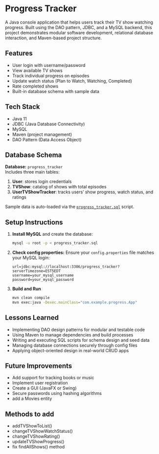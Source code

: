 # Progress Tracker

A Java console application that helps users track their TV show watching progress. Built using the DAO pattern, JDBC, and a MySQL backend, this project demonstrates modular software development, relational database interaction, and Maven-based project structure.

## Features

- User login with username/password
- View available TV shows
- Track individual progress on episodes
- Update watch status (Plan to Watch, Watching, Completed)
- Rate completed shows
- Built-in database schema with sample data

## Tech Stack

- Java 11
- JDBC (Java Database Connectivity)
- MySQL
- Maven (project management)
- DAO Pattern (Data Access Object)

## Database Schema

**Database:** `progress_tracker`  
Includes three main tables:

1. **User**: stores login credentials
2. **TVShow**: catalog of shows with total episodes
3. **UserTVShowTracker**: tracks users’ show progress, watch status, and ratings

Sample data is auto-loaded via the [`progress_tracker.sql`](./progress_tracker.sql) script.

## Setup Instructions

1. **Install MySQL** and create the database:

   ```bash
   mysql -u root -p < progress_tracker.sql
   ```

2. **Check config properties:**
   Ensure your `config.properties` file matches your MySQL login:

   ```properties
   url=jdbc:mysql://localhost:3306/progress_tracker?serverTimezone=EST5EDT
   username=your_mysql_username
   password=your_mysql_password
   ```

3. **Build and Run**
   ```bash
   mvn clean compile
   mvn exec:java -Dexec.mainClass="com.example.progress.App"
   ```

## Lessons Learned

- Implementing DAO design patterns for modular and testable code
- Using Maven to manage dependencies and build processes
- Writing and executing SQL scripts for schema design and seed data
- Managing database connections securely through config files
- Applying object-oriented design in real-world CRUD apps

## Future Improvements

- Add support for tracking books or music
- Implement user registration
- Create a GUI (JavaFX or Swing)
- Secure passwords using hashing algorithms
- add a Movies entity

## Methods to add

- addTVShowToList()
- changeTVShowWatchStatus()
- changeTVShowRating()
- updateTVShowProgress()
- fix findAllShows() method
